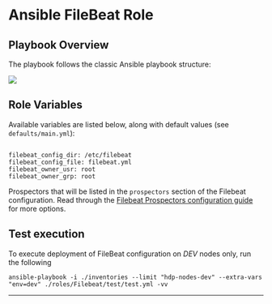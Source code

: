 
Ansible FileBeat Role
========

Playbook Overview
------------
The playbook follows the classic Ansible playbook structure:

![](https://logz.io/wp-content/uploads/2017/08/playbook-overview.png)


Role Variables
--------------

Available variables are listed below, along with default values (see `defaults/main.yml`):

```

filebeat_config_dir: /etc/filebeat
filebeat_config_file: filebeat.yml
filebeat_owner_usr: root
filebeat_owner_grp: root

```




Prospectors that will be listed in the `prospectors` section of the Filebeat configuration. Read through the [Filebeat Prospectors configuration guide](https://www.elastic.co/guide/en/beats/filebeat/current/configuration-filebeat-options.html) for more options.


Test execution
--------------

To execute deployment of FileBeat configuration on *DEV* nodes only, run the following

```
ansible-playbook -i ./inventories --limit "hdp-nodes-dev" --extra-vars "env=dev" ./roles/Filebeat/test/test.yml -vv

```





---
